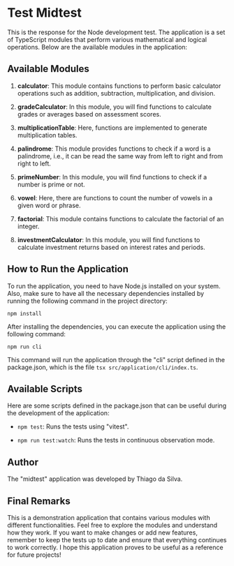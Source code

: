 # Test Midtest

This is the response for the Node development test. The application is a set of TypeScript modules that perform various mathematical and logical operations. Below are the available modules in the application:

## Available Modules

1. **calculator**: This module contains functions to perform basic calculator operations such as addition, subtraction, multiplication, and division.

2. **gradeCalculator**: In this module, you will find functions to calculate grades or averages based on assessment scores.

3. **multiplicationTable**: Here, functions are implemented to generate multiplication tables.

4. **palindrome**: This module provides functions to check if a word is a palindrome, i.e., it can be read the same way from left to right and from right to left.

5. **primeNumber**: In this module, you will find functions to check if a number is prime or not.

6. **vowel**: Here, there are functions to count the number of vowels in a given word or phrase.

7. **factorial**: This module contains functions to calculate the factorial of an integer.

8. **investmentCalculator**: In this module, you will find functions to calculate investment returns based on interest rates and periods.

## How to Run the Application

To run the application, you need to have Node.js installed on your system. Also, make sure to have all the necessary dependencies installed by running the following command in the project directory:

```
npm install
```

After installing the dependencies, you can execute the application using the following command:

```
npm run cli
```

This command will run the application through the "cli" script defined in the package.json, which is the file `tsx src/application/cli/index.ts`.

## Available Scripts

Here are some scripts defined in the package.json that can be useful during the development of the application:

- `npm test`: Runs the tests using "vitest".

- `npm run test:watch`: Runs the tests in continuous observation mode.

## Author

The "midtest" application was developed by Thiago da Silva.

## Final Remarks

This is a demonstration application that contains various modules with different functionalities. Feel free to explore the modules and understand how they work. If you want to make changes or add new features, remember to keep the tests up to date and ensure that everything continues to work correctly. I hope this application proves to be useful as a reference for future projects!